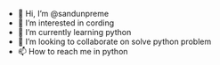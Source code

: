 - 👋 Hi, I’m @sandunpreme
- 👀 I’m interested in cording
- 🌱 I’m currently learning python
- 💞️ I’m looking to collaborate on solve python problem
- 📫 How to reach me in python

<!---
sandunpreme/sandunpreme is a ✨ special ✨ repository because its `README.md` (this file) appears on your GitHub profile.
You can click the Preview link to take a look at your changes.
--->
